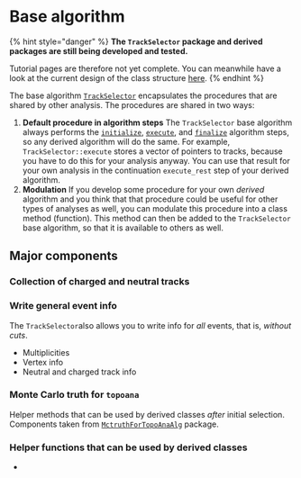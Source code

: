 # Base algorithm

{% hint style="danger" %}
**The `TrackSelector` package and derived packages are still being developed and tested.**

Tutorial pages are therefore not yet complete. You can meanwhile have a look at the current design of the class structure [here](https://redeboer.github.io/BOSS_Afterburner/modules.html).
{% endhint %}

The base algorithm [`TrackSelector`](https://redeboer.github.io/BOSS_Afterburner/classTrackSelector.html) encapsulates the procedures that are shared by other analysis. The procedures are shared in two ways:

1. **Default procedure in algorithm steps** The `TrackSelector` base algorithm always performs the [`initialize`](https://redeboer.github.io/BOSS_Afterburner/classTrackSelector.html#a66444e69d52ba9b5d861916fa072c4a4), [`execute`](https://redeboer.github.io/BOSS_Afterburner/classTrackSelector.html#a6866699cb5218a5c8dc313f5ff5910cb), and [`finalize`](https://redeboer.github.io/BOSS_Afterburner/classTrackSelector.html#ac12f71603152e155a688861d11c51c46) algorithm steps, so any derived algorithm will do the same. For example, `TrackSelector::execute` stores a vector of pointers to tracks, because you have to do this for your analysis anyway. You can use that result for your own analysis in the continuation `execute_rest` step of your derived algorithm.
2. **Modulation** If you develop some procedure for your own _derived_ algorithm and you think that that procedure could be useful for other types of analyses as well, you can modulate this procedure into a class method \(function\). This method can then be added to the `TrackSelector` base algorithm, so that it is available to others as well.

## Major components

### Collection of charged and neutral tracks

### Write general event info

The `TrackSelector`also allows you to write info for _all_ events, that is, _without cuts_.

* Multiplicities
* Vertex info
* Neutral and charged track info

### Monte Carlo truth for `topoana`

Helper methods that can be used by derived classes _after_ initial selection. Components taken from [`MctruthForTopoAnaAlg`](https://github.com/redeboer/BOSS_Afterburner/tree/master/boss/workarea/Analysis/TopoAna/MctruthForTopoAnaAlg/MctruthForTopoAnaAlg-00-00-00) package.

### Helper functions that can be used by derived classes

* 
